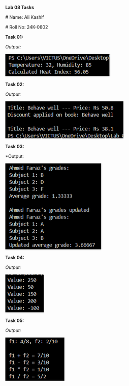 **Lab 08 Tasks**

\# Name: Ali Kashif

\# Roll No: 24K-0802

**Task 01:**

*Output:*

![](./images/image1.png)

**Task 02:**

*Output:*

![](./images/image3.png)

**Task 03:**

*Output:

![](./images/image4.png)

**Task 04:**

*Output:*

![](./images/image2.png)


**Task 05:**

*Output:*

![](./images/image5.png)
